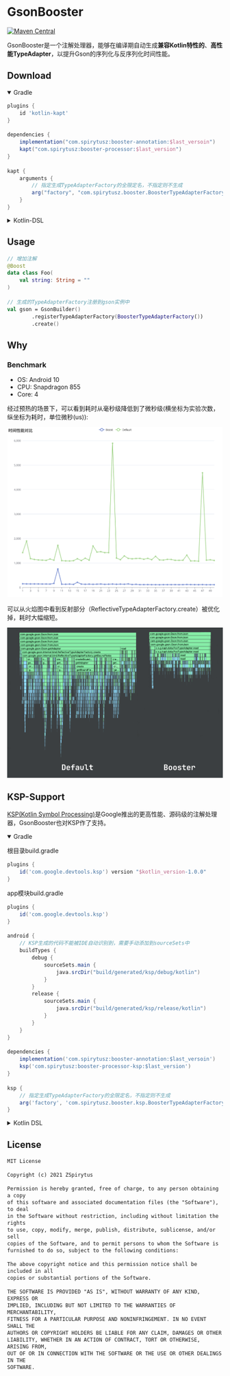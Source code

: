 # GsonBooster
[![Maven Central](https://maven-badges.herokuapp.com/maven-central/com.spirytusz/booster-annotation/badge.svg)](https://maven-badges.herokuapp.com/maven-central/com.spirytusz/booster-annotation)

GsonBooster是一个注解处理器，能够在编译期自动生成**兼容Kotlin特性的**、**高性能TypeAdapter**，以提升Gson的序列化与反序列化时间性能。

## Download
<details open>
  <summary>Gradle</summary>

```groovy
plugins {
    id 'kotlin-kapt'
}

dependencies {
    implementation("com.spirytusz:booster-annotation:$last_versoin")
    kapt("com.spirytusz:booster-processor:$last_version")
}

kapt {
    arguments {
        // 指定生成TypeAdapterFactory的全限定名，不指定则不生成
        arg("factory", "com.spirytusz.booster.BoosterTypeAdapterFactory")
    }
}
```
</details>

<details close>
  <summary>Kotlin-DSL</summary>

```kotlin
plugins {
    kotlin("kapt")
}

dependencies {
    implementation("com.spirytusz:booster-annotation:$last_versoin")
    kapt("com.spirytusz:booster-processor:$last_version")
}

kapt {
    arguments {
        // 指定生成TypeAdapterFactory的全限定名，不指定则不生成
        arg("factory", "com.spirytusz.booster.BoosterTypeAdapterFactory")
    }
}
```
</details>

## Usage

```kotlin
// 增加注解
@Boost
data class Foo(
    val string: String = ""
)

// 生成的TypeAdapterFactory注册到gson实例中
val gson = GsonBuilder()
        .registerTypeAdapterFactory(BoosterTypeAdapterFactory())
        .create()
```

## Why
### Benchmark

* OS: Android 10
* CPU: Snapdragon 855
* Core: 4

经过预热的场景下，可以看到耗时从毫秒级降低到了微秒级(横坐标为实验次数，纵坐标为耗时，单位微秒(us)):

![](img/time_cost_compare.svg)

可以从火焰图中看到反射部分（ReflectiveTypeAdapterFactory.create）被优化掉，耗时大幅缩短。

![](img/compare.png)

## KSP-Support
[KSP(Kotlin Symbol Processing)](https://github.com/google/ksp)是Google推出的更高性能、源码级的注解处理器，GsonBooster也对KSP作了支持。

<details open>
  <summary>Gradle</summary>

根目录build.gradle

```groovy
plugins {
    id('com.google.devtools.ksp') version "$kotlin_version-1.0.0"
}
```

app模块build.gradle

```groovy
plugins {
    id('com.google.devtools.ksp')
}

android {
    // KSP生成的代码不能被IDE自动识别到，需要手动添加到sourceSets中
    buildTypes {
        debug {
            sourceSets.main {
                java.srcDir("build/generated/ksp/debug/kotlin")
            }
        }
        release {
            sourceSets.main {
                java.srcDir("build/generated/ksp/release/kotlin")
            }
        }
    }
}

dependencies {
    implementation('com.spirytusz:booster-annotation:$last_versoin')
    ksp('com.spirytusz:booster-processor-ksp:$last_version')
}

ksp {
    // 指定生成TypeAdapterFactory的全限定名，不指定则不生成
    arg('factory', 'com.spirytusz.booster.ksp.BoosterTypeAdapterFactory')
}
```

</details>

<details close>
  <summary>Kotlin DSL</summary>

根目录下的build.gradle

```kotlin
plugins {
    kotlin("jvm")
    id("com.google.devtools.ksp") version "$kotlin_version-1.0.0"
}
```

app模块build.gradle

```kotlin
plugins {
    id("com.google.devtools.ksp")
}

android {
    // KSP生成的代码不能被IDE自动识别到，需要手动添加到sourceSets中
    buildTypes {
        getByName("debug") {
            sourceSets.getByName("main") {
                java.srcDir("build/generated/ksp/debug/kotlin")
            }
        }
        getByName("release") {
            sourceSets.getByName("main") {
                java.srcDir("build/generated/ksp/release/kotlin")
            }
        }
    }
}

dependencies {
    implementation("com.spirytusz:booster-annotation:$last_versoin")
    ksp("com.spirytusz:booster-processor-ksp:$last_version")
}

ksp {
    // 指定生成TypeAdapterFactory的全限定名，不指定则不生成
    arg("factory", "com.spirytusz.booster.ksp.BoosterTypeAdapterFactory")
}
```
</details>

## License
```
MIT License

Copyright (c) 2021 ZSpirytus

Permission is hereby granted, free of charge, to any person obtaining a copy
of this software and associated documentation files (the "Software"), to deal
in the Software without restriction, including without limitation the rights
to use, copy, modify, merge, publish, distribute, sublicense, and/or sell
copies of the Software, and to permit persons to whom the Software is
furnished to do so, subject to the following conditions:

The above copyright notice and this permission notice shall be included in all
copies or substantial portions of the Software.

THE SOFTWARE IS PROVIDED "AS IS", WITHOUT WARRANTY OF ANY KIND, EXPRESS OR
IMPLIED, INCLUDING BUT NOT LIMITED TO THE WARRANTIES OF MERCHANTABILITY,
FITNESS FOR A PARTICULAR PURPOSE AND NONINFRINGEMENT. IN NO EVENT SHALL THE
AUTHORS OR COPYRIGHT HOLDERS BE LIABLE FOR ANY CLAIM, DAMAGES OR OTHER
LIABILITY, WHETHER IN AN ACTION OF CONTRACT, TORT OR OTHERWISE, ARISING FROM,
OUT OF OR IN CONNECTION WITH THE SOFTWARE OR THE USE OR OTHER DEALINGS IN THE
SOFTWARE.
```
